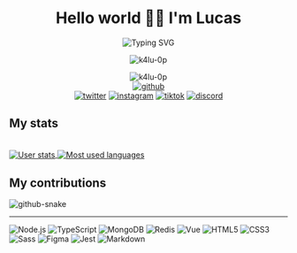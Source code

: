 <h1 align="center">Hello world 👋🏻 I'm Lucas</h1>

<p align="center"><img src="https://readme-typing-svg.demolab.com?font=Fira+Code&pause=1000&color=6441A5&center=true&width=550&lines=I'm+currently+working+as+Fullstack+Developer" alt="Typing SVG" /></p>
<p align="center"><img src="https://github-profile-trophy.vercel.app/?username=k4lu-0p&theme=onedark&row=1" alt="k4lu-0p"></p>

<p align="center">
  <img src="https://komarev.com/ghpvc/?username=k4lu-0p&label=Profile%20views&color=6441a5&style=flat" alt="k4lu-0p">
  <br>
  <a href="https://github.com/k4lu-0p" target="blank"><img src="https://img.shields.io/github/followers/k4lu-0p?style=social" alt="github"></a>
  <br>
  <a href="https://twitter.com/tacxtv" target="blank"><img src="https://img.shields.io/twitter/follow/tacxtv?style=social&logo=twitter" alt="twitter"/></a>
  <a href="https://instagram.com/tacxtv" target="blank"><img src="https://img.shields.io/twitter/follow/tacxtv?style=social&logo=instagram" alt="instagram"></a>
  <a href="https://www.tiktok.com/@tacxtv" target="blank"><img src="https://img.shields.io/twitter/follow/tacxtv?style=social&logo=tiktok" alt="tiktok"></a>
  <a href="https://discord.gg/NURBhQhY3f" target="blank"><img src="https://img.shields.io/discord/824189401730252820?style=flat&label=Discord&color=%23F0F0F0&logo=discord&logoColor=white" alt="discord"></a>
</p>

## My stats
<br>
<a href="https://github.com/k4lu-0p/k4lu-0p" target="blank">
  <img align="center" src="https://github-readme-stats.vercel.app/api?username=k4lu-0p&show_icons=true&theme=dark#gh-dark-mode-only" alt="User stats">
</a>
<a href="https://github.com/k4lu-0p/k4lu-0p" target="blank">
  <img align="center" src="https://github-readme-stats.vercel.app/api/top-langs/?username=k4lu-0p&hide=php,nginx&layout=compact&theme=dark#gh-dark-mode-only" alt="Most used languages">
</a>

## My contributions
<picture>
  <source media="(prefers-color-scheme: dark)" srcset="https://github.com/k4lu-0p/k4lu-0p/blob/output/github-contribution-grid-snake-dark.svg" />
  <source media="(prefers-color-scheme: light)" srcset="https://github.com/k4lu-0p/k4lu-0p/blob/output/github-contribution-grid-snake.svg" />
  <img alt="github-snake" src="https://github.com/k4lu-0p/k4lu-0p/blob/output/github-contribution-grid-snake.svg" />
</picture>

<hr>
<!-- @see https://dev.to/envoy_/150-badges-for-github-pnk -->

![Node.js](https://img.shields.io/badge/Node.js-43853D.svg?style=for-the-badge&logo=Node.js&logoColor=white)
![TypeScript](https://img.shields.io/badge/TypeScript-007ACC.svg?style=for-the-badge&logo=TypeScript&logoColor=white)
![MongoDB](https://img.shields.io/badge/MongoDB-4EA94B.svg?style=for-the-badge&logo=mongodb&logoColor=white)
![Redis](https://img.shields.io/badge/redis-%23DD0031.svg?style=for-the-badge&logo=redis&logoColor=white)
![Vue](https://img.shields.io/badge/Vue.js-35495E.svg?style=for-the-badge&logo=vue.js&logoColor=%2361DAFB)
![HTML5](https://img.shields.io/badge/html5-%23E34F26.svg?style=for-the-badge&logo=html5&logoColor=white)
![CSS3](https://img.shields.io/badge/css3-%231572B6.svg?style=for-the-badge&logo=css3&logoColor=white)
![Sass](https://img.shields.io/badge/Sass-CC6699.svg?style=for-the-badge&logo=Sass&logoColor=white)
![Figma](https://img.shields.io/badge/Figma-F24E1E.svg?style=for-the-badge&logo=Figma&logoColor=white)
![Jest](https://img.shields.io/badge/Jest-323330.svg?style=for-the-badge&logo=Jest&logoColor=white)
![Markdown](https://img.shields.io/badge/Markdown-000000.svg?style=for-the-badge&logo=Markdown&logoColor=white)
